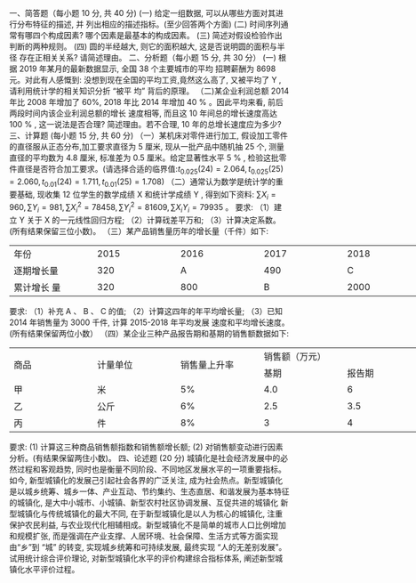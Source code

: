 一、简答题（每小题 10 分, 共 40 分)
 (一) 给定一组数据, 可以从哪些方面对其进行分布特征的描述, 并 列出相应的描述指标。(至少回答两个方面)
 (二) 时间序列通常有哪四个构成因素? 哪个因素是最基本的构成因素。
 (三) 简述对假设检验作出判断的两种规则。
 (四) 圆的半经越大, 则它的面积越大, 这是否说明圆的面积与半径 存在正相关关系? 请简述理由。
 二、分析题（每小题 15 分, 共 30 分）
 (一) 根据 2019 年某月的最新数据显示, 全国 38 个主要城市的平均 招聘薪酬为 8698 元。对此有人感慨到: 没想到现在全国的平均工资,竟然这么高了, 又被平均了   Y ,  请利用统计学的相关知识分折 “被平 均” 背后的原理。
 （二)某企业利润总额 2014 年比 2008 年增加了 60%, 2018 年比 2014 年增加  40 %  。因此平均来看, 前后两段时间内该企业利润总额的增长 速度相等, 而且这 10 年间总的增长速度高达  100 % , 这一说法是否合理? 简述理由。若不合理, 10 年的总增长速度应为多少?
 三、计算题 (每小题 15 分, 共 60 分)
 （一）某机床对零件进行加工, 假设加工零件的直径服从正态分布,加工要求直径为 5 厘米, 现从一批产品中随机抽 25 个, 测量直径的平均数为  4.8  厘米, 标准差为  0.5  厘米。给定显著性水平  5 \% , 检验这批零件直径是否符合加工要求。(请选择合适的临界值:$\left.t_{0.025}(24)=2.064, t_{0.025}(25)=2.060, t_{0.01}(24)=1.711, t_{0.01}(25)=1.708\right)$
 （二）通常认为数学是统计学的重要基础, 现收集 12 位学生的数学成绩  X 和统计学成绩  Y  , 得到如下资料:
 $\sum X_{i}=960, \sum Y_{i}=981, \sum X_{i}^{2}=78458, \sum Y_{i}^{2}=81609, \sum X_{i} Y_{i}=79935 \text { 。 }$
 要求:
 （1）建立  Y  关于  X  的一元线性回归方程;
 （2）计算䂝差平万和;
 （3）计算决定系数。(所有结果保留三位小数)。
 （三）某产品销售量历年的增长量（千件）如下:
 <table data-lake-id="T8WYs" id="T8WYs" width-mode="contain" class="lake-table" style="width: 750px"><colgroup><col width="150"><col width="150"><col width="150"><col width="150"><col width="150"></colgroup><tbody><tr data-lake-id="uc0fd0a5e" id="uc0fd0a5e"><td data-lake-id="uf3178f18" id="uf3178f18">年份
 </td><td data-lake-id="ubbc3c273" id="ubbc3c273">2015
 </td><td data-lake-id="u53ef6253" id="u53ef6253">2016
 </td><td data-lake-id="u8da69dfb" id="u8da69dfb">2017
 </td><td data-lake-id="uf89970c1" id="uf89970c1">2018
 </td></tr><tr data-lake-id="u9395ffa5" id="u9395ffa5"><td data-lake-id="u9fd91bf8" id="u9fd91bf8">逐期增长量
 </td><td data-lake-id="ub8fe5ca9" id="ub8fe5ca9">320
 </td><td data-lake-id="u019f01ed" id="u019f01ed">A
 </td><td data-lake-id="ub48b5e01" id="ub48b5e01">490
 </td><td data-lake-id="ud899d581" id="ud899d581">C
 </td></tr><tr data-lake-id="ubf646421" id="ubf646421"><td data-lake-id="u18f132b4" id="u18f132b4"> 累计增长 量
 </td><td data-lake-id="u6a10c1f4" id="u6a10c1f4">320
 </td><td data-lake-id="ufc99246b" id="ufc99246b">800
 </td><td data-lake-id="u16896c53" id="u16896c53">B
 </td><td data-lake-id="uce020e11" id="uce020e11">2000
 </td></tr></tbody></table>要求:
 （1）补充  A 、 B 、 C  的值;
 （2）计算这四年的年平均增长量;
 （3）已知 2014 年销售量为 3000 千件, 计算 2015-2018 年平均发展 速度和平均增长速度。(所有结果保留两位小数）
 （四）某企业三种产品报告期和基期的销售额数据如下:
 <table data-lake-id="tnXho" id="tnXho" width-mode="contain" class="lake-table" style="width: 750px"><colgroup><col width="150"><col width="150"><col width="150"><col width="150"><col width="150"></colgroup><tbody><tr data-lake-id="u1b92c971" id="u1b92c971"><td data-lake-id="u3d2548db" id="u3d2548db" rowSpan="2" style="vertical-align: middle">商品
 </td><td data-lake-id="u9616ed52" id="u9616ed52" rowSpan="2" style="vertical-align: middle">计量单位
 </td><td data-lake-id="ue253eb5f" id="ue253eb5f" rowSpan="2" style="vertical-align: middle">销售量上升率
 </td><td data-lake-id="u2c1eb07c" id="u2c1eb07c" colSpan="2" style="vertical-align: middle">销售额（万元）
 </td></tr><tr data-lake-id="uef8d5902" id="uef8d5902"><td data-lake-id="u5994fa78" id="u5994fa78" style="vertical-align: middle">基期
 </td><td data-lake-id="u43d6034e" id="u43d6034e" style="vertical-align: middle">报告期
 </td></tr><tr data-lake-id="u21647a30" id="u21647a30"><td data-lake-id="uede31f54" id="uede31f54" style="vertical-align: middle">甲
 </td><td data-lake-id="ucab4b500" id="ucab4b500" style="vertical-align: middle">米
 </td><td data-lake-id="uc3d0e813" id="uc3d0e813" style="vertical-align: middle">5%
 </td><td data-lake-id="u28558c22" id="u28558c22" style="vertical-align: middle">4.0
 </td><td data-lake-id="uaeceb9ad" id="uaeceb9ad" style="vertical-align: middle">6
 </td></tr><tr data-lake-id="uadd96ef7" id="uadd96ef7"><td data-lake-id="u73e3b7fc" id="u73e3b7fc" style="vertical-align: middle">乙
 </td><td data-lake-id="u64cf4508" id="u64cf4508" style="vertical-align: middle">公斤
 </td><td data-lake-id="uc76592fe" id="uc76592fe" style="vertical-align: middle">6%
 </td><td data-lake-id="uda168277" id="uda168277" style="vertical-align: middle">2.5
 </td><td data-lake-id="ufa81d7c8" id="ufa81d7c8" style="vertical-align: middle">3.5
 </td></tr><tr data-lake-id="u3f7e44cf" id="u3f7e44cf"><td data-lake-id="u18510038" id="u18510038" style="vertical-align: middle">丙
 </td><td data-lake-id="ud15b8d04" id="ud15b8d04" style="vertical-align: middle">件
 </td><td data-lake-id="ufe36b839" id="ufe36b839" style="vertical-align: middle">8%
 </td><td data-lake-id="uab3d7ae6" id="uab3d7ae6" style="vertical-align: middle">3
 </td><td data-lake-id="u7d762a35" id="u7d762a35" style="vertical-align: middle">4
 </td></tr></tbody></table>要求:
 (1) 计算这三种商品销售额指数和销售额增长额;
 (2) 对销售额变动进行因素分析。(有结果保留两住小数)。
 四、论述题 (20 分)
 城镇化是社会经济发展中的必然过程和客观趋势, 同时也是衡量不同阶段、不同地区发展水平的一项重要指标。如今, 新型城镇化的发展己引起社会各界的广泛关注, 成为社会热点。新型城镇化是以城乡统筹、城乡一体、产业互动、节约集约、生态直居、和谐发展为基本特征的城镇化, 是大中小城市、小城镇、新型农村社区协调发展、互促共进的城镇化 新型城镇化与传统城镇化的最大不同, 在于新型城镇化是以人为核心的城镇化, 注重保护农民利益, 与农业现代化相辅相成。新型城镇化不是简单的城市人口比例增加和规模扩张, 而是强调在产业支撑、人居环境、社会保障、生活方式等方面实现由“乡”到 “城” 的转变, 实现城乡统筹和可持续发展, 最终实现 “人的无差别发展”。
 试用统计综合评价理论, 对新型城镇化水平的评价构建综合指标体系, 阐述新型城镇化水平评价过程。
 